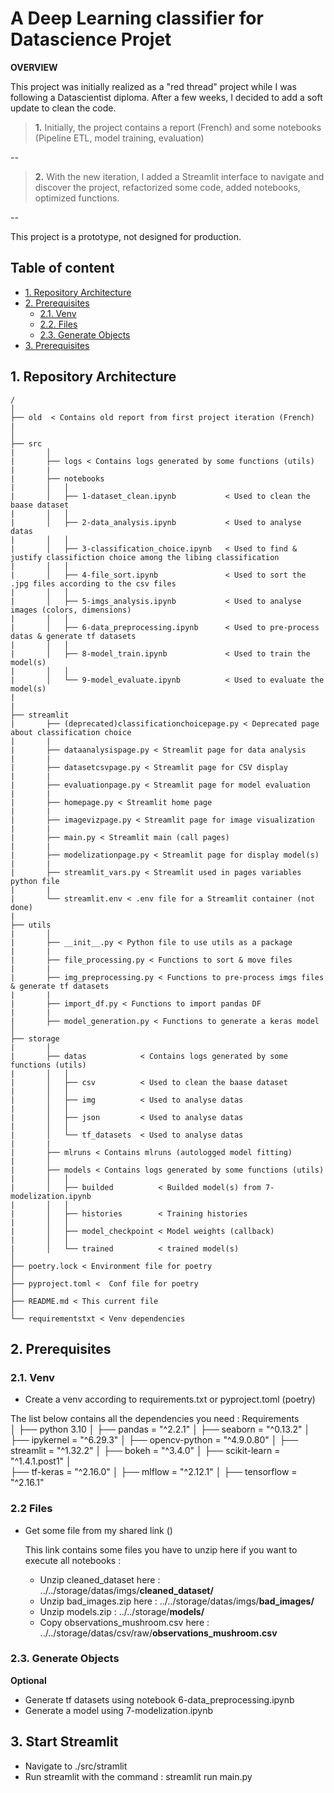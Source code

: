 # A Deep Learning classifier for Datascience Projet 

**OVERVIEW**

This project was initially realized as a "red thread" project while I was following a Datascientist diploma. After a few weeks, I decided to add a soft update to clean the code.


>**1.** Initially, the project contains a report (French) and some notebooks (Pipeline ETL, model training, evaluation)

--

>**2.** With the new iteration, I added a Streamlit interface to navigate and discover the project, refactorized some code, added notebooks, optimized functions.

--

This project is a prototype, not designed for production.




## Table of content
- [1. Repository Architecture](#1-repository-architecture)
- [2. Prerequisites](#2-prerequisites)
    - [2.1. Venv](#21-venv)
    - [2.2. Files](#22-files)
    - [2.3. Generate Objects ](#22-generate-objects)
- [3. Prerequisites](#3-prerequisites)

## 1. Repository Architecture

    /   
    │
    ├── old  < Contains old report from first project iteration (French)
    |
    │
    ├── src
    |       │  
    |       ├── logs < Contains logs generated by some functions (utils)
    |       |            
    |       ├── notebooks                            
    |       │   │
    |       │   ├── 1-dataset_clean.ipynb           < Used to clean the baase dataset
    |       │   │                                   
    |       │   ├── 2-data_analysis.ipynb           < Used to analyse datas
    |       │   │
    |       │   ├── 3-classification_choice.ipynb   < Used to find & justify classifiction choice among the libing classification
    |       │   │
    |       │   ├── 4-file_sort.ipynb               < Used to sort the .jpg files according to the csv files
    |       │   │
    |       │   ├── 5-imgs_analysis.ipynb           < Used to analyse images (colors, dimensions)
    |       │   │ 
    |       │   ├── 6-data_preprocessing.ipynb      < Used to pre-process datas & generate tf datasets
    |       │   │
    |       │   ├── 8-model_train.ipynb             < Used to train the model(s)
    |       │   │
    |       │   └── 9-model_evaluate.ipynb          < Used to evaluate the model(s)
    |
    |
    ├── streamlit
    |       ├── (deprecated)classificationchoicepage.py < Deprecated page about classification choice
    |       |
    |       ├── dataanalysispage.py < Streamlit page for data analysis
    |       |
    |       ├── datasetcsvpage.py < Streamlit page for CSV display
    |       |
    |       ├── evaluationpage.py < Streamlit page for model evaluation
    |       |
    |       ├── homepage.py < Streamlit home page
    |       |
    |       ├── imagevizpage.py < Streamlit page for image visualization
    |       |
    |       ├── main.py < Streamlit main (call pages)
    |       |
    |       ├── modelizationpage.py < Streamlit page for display model(s)
    |       |
    |       ├── streamlit_vars.py < Streamlit used in pages variables python file
    |       |
    |       └── streamlit.env < .env file for a Streamlit container (not done)
    |
    ├── utils
    |       │  
    |       ├── __init__.py < Python file to use utils as a package
    |       |            
    |       ├── file_processing.py < Functions to sort & move files
    |       |                           
    |       ├── img_preprocessing.py < Functions to pre-process imgs files & generate tf datasets
    |       |                           
    |       ├── import_df.py < Functions to import pandas DF
    |       |                           
    |       ├── model_generation.py < Functions to generate a keras model
    │
    ├── storage
    |       │  
    |       ├── datas            < Contains logs generated by some functions (utils)
    |       │   │
    |       │   ├── csv          < Used to clean the baase dataset
    |       │   │                                   
    |       │   ├── img          < Used to analyse datas
    |       │   │                                   
    |       │   ├── json         < Used to analyse datas
    |       │   │                                   
    |       │   └── tf_datasets  < Used to analyse datas
    |       |                
    |       ├── mlruns < Contains mlruns (autologged model fitting)                            
    |       │  
    |       ├── models < Contains logs generated by some functions (utils)
    |       │   │
    |       │   ├── builded          < Builded model(s) from 7-modelization.ipynb
    |       │   │                                                          
    |       │   ├── histories        < Training histories
    |       │   │                                   
    |       │   ├── model_checkpoint < Model weights (callback)
    |       │   │
    |       │   └── trained          < trained model(s)
    │
    ├── poetry.lock < Environment file for poetry
    │
    ├── pyproject.toml <  Conf file for poetry
    │
    ├── README.md < This current file
    │
    └── requirementstxt < Venv dependencies



## 2. Prerequisites

### 2.1. Venv
- Create a venv according to requirements.txt or pyproject.toml (poetry)

The list below contains all the dependencies you need :
    Requirements  
    │
    ├── python 3.10
    │
    ├── pandas = "^2.2.1"
    │
    ├── seaborn = "^0.13.2"
    │
    ├── ipykernel = "^6.29.3"
    │
    ├── opencv-python = "^4.9.0.80"
    │
    ├── streamlit = "^1.32.2"
    │
    ├── bokeh = "^3.4.0"
    │
    ├── scikit-learn = "^1.4.1.post1"
    │    
    ├── tf-keras = "^2.16.0"
    │
    ├── mlflow = "^2.12.1"
    │
    ├── tensorflow = "^2.16.1"



### 2.2 Files
- Get some file from my shared link ()

    This link contains some files you have to unzip here if you want to execute all notebooks :
    - Unzip cleaned_dataset here : ../../storage/datas/imgs/**cleaned_dataset/**
    - Unzip bad_images.zip here : ../../storage/datas/imgs/**bad_images/**
    - Unzip models.zip : ../../storage/**models/**
    - Copy observations_mushroom.csv here : ../../storage/datas/csv/raw/**observations_mushroom.csv**


### 2.3. Generate Objects 
**Optional**
- Generate tf datasets using notebook 6-data_preprocessing.ipynb
- Generate a model using 7-modelization.ipynb


## 3. Start Streamlit
- Navigate to ./src/stramlit
- Run streamlit with the command : streamlit run main.py